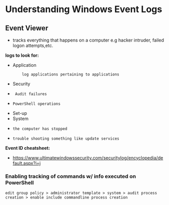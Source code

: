
# Understanding Windows Event Logs 

## Event Viewer
- tracks everything that happens on a computer e.g hacker intruder, failed logon attempts,etc. 

**logs to look for:** 

- Application
  ```plaintext
      log applications pertaining to applications
  ```
- Security
-      Audit failures
-     PowerShell operations
- Set-up
- System
-     the computer has stopped
-     trouble shooting something like update services

**Event ID cheatsheet:**
- https://www.ultimatewindowssecurity.com/securitylog/encyclopedia/default.aspx?i=j


  
### Enabling tracking of commands w/ info executed on PowerShell
`edit group policy > administrator template > system > audit process creation > enable include commandline process creation`
